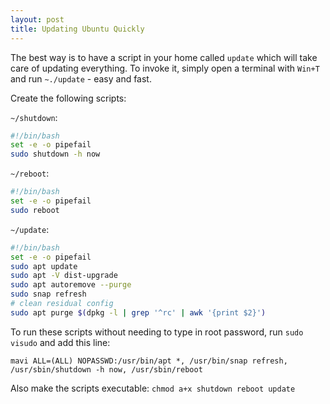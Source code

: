 ```yaml
---
layout: post
title: Updating Ubuntu Quickly
---
```


The best way is to have a script in your home called `update` which will take care of updating everything.
To invoke it, simply open a terminal with `Win+T` and run `~./update` - easy and fast.

Create the following scripts:

`~/shutdown`:

```bash
#!/bin/bash
set -e -o pipefail
sudo shutdown -h now
```

`~/reboot`:

```bash
#!/bin/bash
set -e -o pipefail
sudo reboot
```

`~/update`:
```bash
#!/bin/bash
set -e -o pipefail
sudo apt update
sudo apt -V dist-upgrade
sudo apt autoremove --purge
sudo snap refresh
# clean residual config
sudo apt purge $(dpkg -l | grep '^rc' | awk '{print $2}')
```

To run these scripts without needing to type in root password, run `sudo visudo` and add this line:
```sudoers
mavi ALL=(ALL) NOPASSWD:/usr/bin/apt *, /usr/bin/snap refresh, /usr/sbin/shutdown -h now, /usr/sbin/reboot
```

Also make the scripts executable: `chmod a+x shutdown reboot update`
